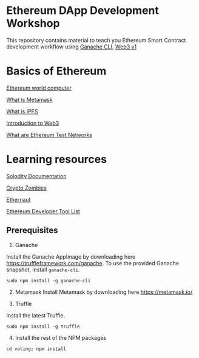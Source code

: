 # Ethereum DApp Development Workshop

This repository contains material to teach you Ethereum Smart Contract development workflow using [Ganache CLI](https://github.com/trufflesuite/ganache-cli), [Web3 v1](https://github.com/ethereum/web3.js/)

# Basics of Ethereum

[Ethereum world computer](https://www.youtube.com/watch?v=j23HnORQXvs)

[What is Metamask](https://www.youtube.com/watch?v=6Gf_kRE4MJU)

[What is IPFS](https://www.youtube.com/watch?v=5Uj6uR3fp-U)

[Introduction to Web3](https://t.co/zqPUBvmRE4)

[What are Ethereum Test Networks](https://medium.com/compound-finance/the-beginners-guide-to-using-an-ethereum-test-network-95bbbc85fc1d)

# Learning resources
[Solodity Documentation](https://solidity.readthedocs.io/en/v0.5.0/index.html)

[Crypto Zombies](https://cryptozombies.io)

[Ethernaut](https://ethernaut.zeppelin.solutions/)

[Ethereum Developer Tool List](https://github.com/ConsenSys/ethereum-developer-tools-list)



## Prerequisites

1. Ganache

Install the Ganache AppImage by downloading here https://truffleframework.com/ganache.
To use the provided Ganache snapshot, install `ganache-cli`.

```
sudo npm install -g ganache-cli
```

2. Metamask
Install Metamask by downloading here https://metamask.io/

3. Truffle

Install the latest Truffle.

```
sudo npm install -g truffle
```

4. Install the rest of the NPM packages

```
cd voting; npm install
```
